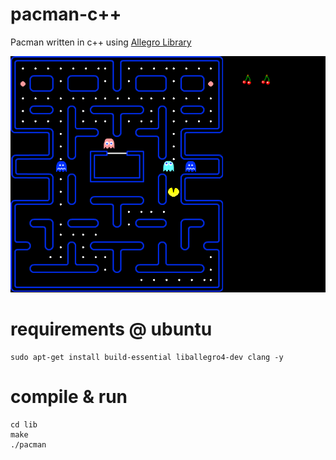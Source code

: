 # pacman-c++
Pacman written in c++ using [Allegro Library](https://github.com/liballeg/allegro5)

![Pacman](https://raw.githubusercontent.com/andrepontesmelo/pacman-cpp/screenshots/screenshots/screenshot.jpg
 "Pacman")
 
# requirements @ ubuntu

```
sudo apt-get install build-essential liballegro4-dev clang -y
```

# compile & run

```
cd lib
make
./pacman
```

 
 

 
